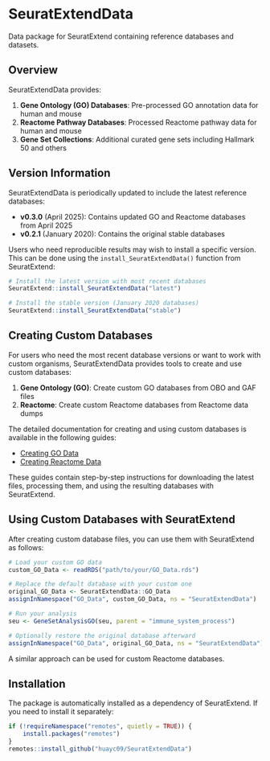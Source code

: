 # SeuratExtendData

Data package for SeuratExtend containing reference databases and datasets.

## Overview

SeuratExtendData provides:

1. **Gene Ontology (GO) Databases**: Pre-processed GO annotation data for human and mouse
2. **Reactome Pathway Databases**: Processed Reactome pathway data for human and mouse
3. **Gene Set Collections**: Additional curated gene sets including Hallmark 50 and others

## Version Information

SeuratExtendData is periodically updated to include the latest reference databases:

- **v0.3.0** (April 2025): Contains updated GO and Reactome databases from April 2025
- **v0.2.1** (January 2020): Contains the original stable databases

Users who need reproducible results may wish to install a specific version. This can be done using the `install_SeuratExtendData()` function from SeuratExtend:

```r
# Install the latest version with most recent databases
SeuratExtend::install_SeuratExtendData("latest")

# Install the stable version (January 2020 databases)
SeuratExtend::install_SeuratExtendData("stable") 
```

## Creating Custom Databases

For users who need the most recent database versions or want to work with custom organisms, SeuratExtendData provides tools to create and use custom databases:

1. **Gene Ontology (GO)**: Create custom GO databases from OBO and GAF files
2. **Reactome**: Create custom Reactome databases from Reactome data dumps

The detailed documentation for creating and using custom databases is available in the following guides:

- [Creating GO Data](inst/db_creation/README_GO_Data.md)
- [Creating Reactome Data](inst/db_creation/README_Reactome_Data.md)

These guides contain step-by-step instructions for downloading the latest files, processing them, and using the resulting databases with SeuratExtend.

## Using Custom Databases with SeuratExtend

After creating custom database files, you can use them with SeuratExtend as follows:

```r
# Load your custom GO data
custom_GO_Data <- readRDS("path/to/your/GO_Data.rds")

# Replace the default database with your custom one
original_GO_Data <- SeuratExtendData::GO_Data
assignInNamespace("GO_Data", custom_GO_Data, ns = "SeuratExtendData")

# Run your analysis
seu <- GeneSetAnalysisGO(seu, parent = "immune_system_process")

# Optionally restore the original database afterward
assignInNamespace("GO_Data", original_GO_Data, ns = "SeuratExtendData")
```

A similar approach can be used for custom Reactome databases.

## Installation

The package is automatically installed as a dependency of SeuratExtend. If you need to install it separately:

```r
if (!requireNamespace("remotes", quietly = TRUE)) {
    install.packages("remotes")
}
remotes::install_github("huayc09/SeuratExtendData")
```
